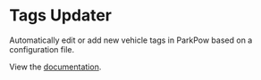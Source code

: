 # Tags Updater
Automatically edit or add new vehicle tags in ParkPow based on a configuration file.

View the [documentation](https://guides.platerecognizer.com/docs/parkpow/bulk-operations#tags-updater).
